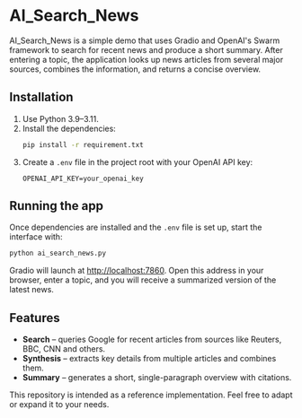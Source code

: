 # AI_Search_News

AI_Search_News is a simple demo that uses Gradio and OpenAI's Swarm framework to search for recent news and produce a short summary. After entering a topic, the application looks up news articles from several major sources, combines the information, and returns a concise overview.

## Installation

1. Use Python 3.9–3.11.
2. Install the dependencies:
   ```bash
   pip install -r requirement.txt
   ```
3. Create a `.env` file in the project root with your OpenAI API key:
   ```
   OPENAI_API_KEY=your_openai_key
   ```

## Running the app

Once dependencies are installed and the `.env` file is set up, start the interface with:

```bash
python ai_search_news.py
```

Gradio will launch at [http://localhost:7860](http://localhost:7860). Open this address in your browser, enter a topic, and you will receive a summarized version of the latest news.

## Features

- **Search** – queries Google for recent articles from sources like Reuters, BBC, CNN and others.
- **Synthesis** – extracts key details from multiple articles and combines them.
- **Summary** – generates a short, single-paragraph overview with citations.

This repository is intended as a reference implementation. Feel free to adapt or expand it to your needs.
